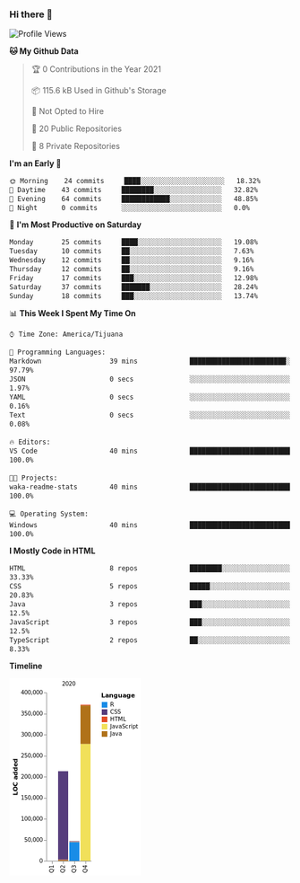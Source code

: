 ### Hi there 👋

<!--START_SECTION:waka-->
![Profile Views](http://img.shields.io/badge/Profile%20Views-0-blue)

**🐱 My Github Data** 

> 🏆 0 Contributions in the Year 2021
 > 
> 📦 115.6 kB Used in Github's Storage 
 > 
> 🚫 Not Opted to Hire
 > 
> 📜 20 Public Repositories 
 > 
> 🔑 8 Private Repositories  
 > 
**I'm an Early 🐤** 

```text
🌞 Morning    24 commits     ████░░░░░░░░░░░░░░░░░░░░░   18.32% 
🌆 Daytime    43 commits     ████████░░░░░░░░░░░░░░░░░   32.82% 
🌃 Evening    64 commits     ████████████░░░░░░░░░░░░░   48.85% 
🌙 Night      0 commits      ░░░░░░░░░░░░░░░░░░░░░░░░░   0.0%

```
📅 **I'm Most Productive on Saturday** 

```text
Monday       25 commits     ████░░░░░░░░░░░░░░░░░░░░░   19.08% 
Tuesday      10 commits     ██░░░░░░░░░░░░░░░░░░░░░░░   7.63% 
Wednesday    12 commits     ██░░░░░░░░░░░░░░░░░░░░░░░   9.16% 
Thursday     12 commits     ██░░░░░░░░░░░░░░░░░░░░░░░   9.16% 
Friday       17 commits     ███░░░░░░░░░░░░░░░░░░░░░░   12.98% 
Saturday     37 commits     ███████░░░░░░░░░░░░░░░░░░   28.24% 
Sunday       18 commits     ███░░░░░░░░░░░░░░░░░░░░░░   13.74%

```


📊 **This Week I Spent My Time On** 

```text
⌚︎ Time Zone: America/Tijuana

💬 Programming Languages: 
Markdown                 39 mins             ████████████████████████░   97.79% 
JSON                     0 secs              ░░░░░░░░░░░░░░░░░░░░░░░░░   1.97% 
YAML                     0 secs              ░░░░░░░░░░░░░░░░░░░░░░░░░   0.16% 
Text                     0 secs              ░░░░░░░░░░░░░░░░░░░░░░░░░   0.08%

🔥 Editors: 
VS Code                  40 mins             █████████████████████████   100.0%

🐱‍💻 Projects: 
waka-readme-stats        40 mins             █████████████████████████   100.0%

💻 Operating System: 
Windows                  40 mins             █████████████████████████   100.0%

```

**I Mostly Code in HTML** 

```text
HTML                     8 repos             ████████░░░░░░░░░░░░░░░░░   33.33% 
CSS                      5 repos             █████░░░░░░░░░░░░░░░░░░░░   20.83% 
Java                     3 repos             ███░░░░░░░░░░░░░░░░░░░░░░   12.5% 
JavaScript               3 repos             ███░░░░░░░░░░░░░░░░░░░░░░   12.5% 
TypeScript               2 repos             ██░░░░░░░░░░░░░░░░░░░░░░░   8.33%

```


**Timeline**

![Chart not found](https://raw.githubusercontent.com/Aarushi-Pandey/Aarushi-Pandey/master/charts/bar_graph.png) 


<!--END_SECTION:waka-->
